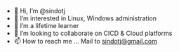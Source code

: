 - 👋 Hi, I’m @sindotj
- 👀 I’m interested in Linux, Windows administration
- 🌱 I’m a lifetime learner
- 💞️ I’m looking to collaborate on CICD & Cloud platforms
- 📫 How to reach me ... Mail to sindotj@gmail.com

<!---
sindotj/sindotj is a ✨ special ✨ repository because its `README.md` (this file) appears on your GitHub profile.
You can click the Preview link to take a look at your changes.
--->
